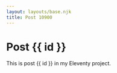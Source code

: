 ```yaml
---
layout: layouts/base.njk
title: Post 10900
---
```


# Post {{ id }}

This is post {{ id }} in my Eleventy project.
